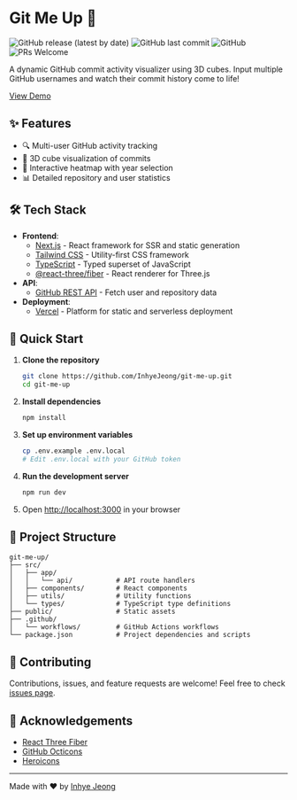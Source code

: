 # Git Me Up 🚀

![GitHub release (latest by date)](https://img.shields.io/github/v/release/InhyeJeong/git-me-up)
![GitHub last commit](https://img.shields.io/github/last-commit/InhyeJeong/git-me-up)
![GitHub](https://img.shields.io/github/license/InhyeJeong/git-me-up)
![PRs Welcome](https://img.shields.io/badge/PRs-welcome-brightgreen.svg)

A dynamic GitHub commit activity visualizer using 3D cubes. Input multiple GitHub usernames and watch their commit history come to life!

[View Demo](https://git-me-up-demo.vercel.app)

## ✨ Features

- 🔍 Multi-user GitHub activity tracking
- 🧊 3D cube visualization of commits
- 📅 Interactive heatmap with year selection
- 📊 Detailed repository and user statistics

## 🛠️ Tech Stack

- **Frontend**: 
  - [Next.js](https://nextjs.org/) - React framework for SSR and static generation
  - [Tailwind CSS](https://tailwindcss.com/) - Utility-first CSS framework
  - [TypeScript](https://www.typescriptlang.org/) - Typed superset of JavaScript
  - [@react-three/fiber](https://docs.pmnd.rs/react-three-fiber/) - React renderer for Three.js
- **API**: 
  - [GitHub REST API](https://docs.github.com/en/rest) - Fetch user and repository data
- **Deployment**: 
  - [Vercel](https://vercel.com/) - Platform for static and serverless deployment

## 🚀 Quick Start

1. **Clone the repository**
   ```bash
   git clone https://github.com/InhyeJeong/git-me-up.git
   cd git-me-up
   ```

2. **Install dependencies**
   ```bash
   npm install
   ```

3. **Set up environment variables**
   ```bash
   cp .env.example .env.local
   # Edit .env.local with your GitHub token
   ```

4. **Run the development server**
   ```bash
   npm run dev
   ```

5. Open [http://localhost:3000](http://localhost:3000) in your browser

## 📁 Project Structure

```
git-me-up/
├── src/
│   ├── app/
│   │   └── api/           # API route handlers
│   ├── components/        # React components
│   ├── utils/             # Utility functions
│   └── types/             # TypeScript type definitions
├── public/                # Static assets
├── .github/
│   └── workflows/         # GitHub Actions workflows
└── package.json           # Project dependencies and scripts
```

## 🤝 Contributing

Contributions, issues, and feature requests are welcome! Feel free to check [issues page](https://github.com/InhyeJeong/git-me-up/issues).

## 🙏 Acknowledgements

- [React Three Fiber](https://docs.pmnd.rs/react-three-fiber/)
- [GitHub Octicons](https://primer.style/octicons/)
- [Heroicons](https://heroicons.com/)

---

Made with ❤️ by [Inhye Jeong](https://github.com/InhyeJeong)

